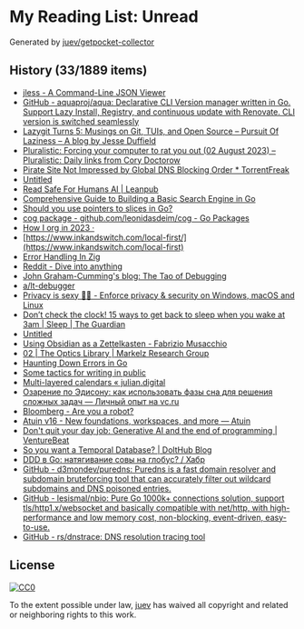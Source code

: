 # My Reading List: Unread

Generated by [juev/getpocket-collector](https://github.com/juev/getpocket-collector)

## History (33/1889 items)

- [jless - A Command-Line JSON Viewer](https://jless.io)
- [GitHub - aquaproj/aqua: Declarative CLI Version manager written in Go. Support Lazy Install, Registry, and continuous update with Renovate. CLI version is switched seamlessly](https://github.com/aquaproj/aqua)
- [Lazygit Turns 5: Musings on Git, TUIs, and Open Source – Pursuit Of Laziness – A blog by Jesse Duffield](https://jesseduffield.com/Lazygit-5-Years-On/)
- [Pluralistic: Forcing your computer to rat you out (02 August 2023) – Pluralistic: Daily links from Cory Doctorow](https://pluralistic.net/2023/08/02/self-incrimination/)
- [Pirate Site Not Impressed by Global DNS Blocking Order * TorrentFreak](https://torrentfreak.com/pirate-site-not-impressed-by-global-dns-blocking-order-230803/)
- [Untitled](https://lemire.me/blog/2016/06/21/i-do-not-use-a-debugger)
- [Read Safe For Humans AI | Leanpub](https://leanpub.com/safe-for-humans-AI/read)
- [Comprehensive Guide to Building a Basic Search Engine in Go](https://voskan.host/2023/08/04/building-search-engine-in-golang/)
- [Should you use pointers to slices in Go?](https://www.willem.dev/articles/should-you-use-pointers-to-slices/)
- [cog package - github.com/leonidasdeim/cog - Go Packages](https://pkg.go.dev/github.com/leonidasdeim/cog)
- [How I org in 2023 ·](https://cmdln.org/2023/03/25/how-i-org-in-2023/)
- [https://www.inkandswitch.com/local-first/](https://www.inkandswitch.com/local-first)
- [Error Handling In Zig](https://www.aolium.com/karlseguin/4013ac14-2457-479b-e59b-e603c04673c8)
- [Reddit - Dive into anything](https://www.reddit.com/r/ObsidianMD/comments/15j3mb9/my_complete_obsidian_workflow_to_manage_my_life/)
- [John Graham-Cumming's blog: The Tao of Debugging](https://blog.jgc.org/2007/01/tao-of-debugging.html)
- [a/lt-debugger](https://lwn.net/2000/0914/a/lt-debugger.php3)
- [Privacy is sexy 🍑🍆 - Enforce privacy & security on Windows, macOS and Linux](https://privacy.sexy)
- [Don’t check the clock! 15 ways to get back to sleep when you wake at 3am | Sleep | The Guardian](https://www.theguardian.com/lifeandstyle/2023/aug/03/dont-check-the-clock-15-ways-to-get-back-to-sleep-when-you-wake-at-3am)
- [Untitled](https://corecursive.com/lisp-in-space-with-ron-garret/)
- [Using Obsidian as a Zettelkasten - Fabrizio Musacchio](https://www.fabriziomusacchio.com/blog/2022-06-25-obsidian_zettelkasten/)
- [02 | The Optics Library | Markelz Research Group](http://markelz.physics.buffalo.edu/node/411)
- [Haunting Down Errors in Go](https://hypirion.com/musings/haunting-down-errors-in-go)
- [Some tactics for writing in public](https://jvns.ca/blog/2023/08/07/tactics-for-writing-in-public/)
- [Multi-layered calendars « julian.digital](https://julian.digital/2023/07/06/multi-layered-calendars/)
- [Озарение по Эдисону: как использовать фазы сна для решения сложных задач — Личный опыт на vc.ru](https://vc.ru/life/490327-ozarenie-po-edisonu-kak-ispolzovat-fazy-sna-dlya-resheniya-slozhnyh-zadach)
- [Bloomberg - Are you a robot?](https://www.bloomberg.com/tosv2.html)
- [Atuin v16 - New foundations, workspaces, and more — Atuin](https://atuin.sh/blog/release-v16)
- [Don't quit your day job: Generative AI and the end of programming | VentureBeat](https://venturebeat.com/ai/dont-quit-your-day-job-generative-ai-and-the-end-of-programming/)
- [So you want a Temporal Database? | DoltHub Blog](https://www.dolthub.com/blog/2023-08-07-temporal-database/)
- [DDD в Go: натягивание совы на глобус? / Хабр](https://habr.com/ru/companies/constanta/articles/675408/)
- [GitHub - d3mondev/puredns: Puredns is a fast domain resolver and subdomain bruteforcing tool that can accurately filter out wildcard subdomains and DNS poisoned entries.](https://github.com/d3mondev/puredns)
- [GitHub - lesismal/nbio: Pure Go 1000k+ connections solution, support tls/http1.x/websocket and basically compatible with net/http, with high-performance and low memory cost, non-blocking, event-driven, easy-to-use.](https://github.com/lesismal/nbio)
- [GitHub - rs/dnstrace: DNS resolution tracing tool](https://github.com/rs/dnstrace)

## License

[![CC0](https://mirrors.creativecommons.org/presskit/buttons/88x31/svg/cc-zero.svg)](https://creativecommons.org/publicdomain/zero/1.0/)

To the extent possible under law, [juev](https://github.com/juev) has waived all copyright and related or neighboring rights to this work.
